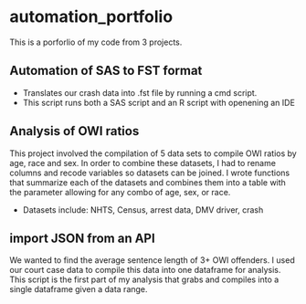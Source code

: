 # automation_portfolio
This is a porforlio of my code from 3 projects.

## Automation of SAS to FST format
+ Translates our crash data into .fst file by running a cmd script.
+ This script runs both a SAS script and an R script with openening an IDE

## Analysis of OWI ratios
This project involved the compilation of 5 data sets to compile OWI ratios by age, race and sex. In order to combine these datasets, I had to rename columns and recode variables so datasets can be joined. I wrote functions that summarize each of the datasets and combines them into a table with the parameter allowing for any combo of age, sex, or race.
+ Datasets include: NHTS, Census, arrest data, DMV driver, crash

## import JSON from an API
We wanted to find the average sentence length of 3+ OWI offenders. I used our court case data to compile this data into one dataframe for analysis. This script is the first part of my analysis that grabs and compiles into a single dataframe given a data range.
